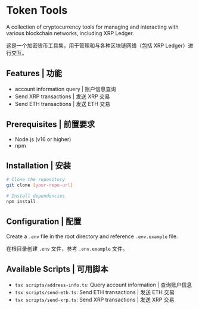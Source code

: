# Token Tools

A collection of cryptocurrency tools for managing and interacting with various blockchain networks, including XRP Ledger.

这是一个加密货币工具集，用于管理和与各种区块链网络（包括 XRP Ledger）进行交互。

## Features | 功能

- account information query | 账户信息查询
- Send XRP transactions | 发送 XRP 交易
- Send ETH transactions | 发送 ETH 交易

## Prerequisites | 前置要求

- Node.js (v16 or higher)
- npm

## Installation | 安装

```bash
# Clone the repository
git clone [your-repo-url]

# Install dependencies
npm install
```

## Configuration | 配置

Create a `.env` file in the root directory and reference `.env.example` file.

在根目录创建 `.env` 文件，参考 `.env.example` 文件。

## Available Scripts | 可用脚本

- `tsx scripts/address-info.ts`: Query account information | 查询账户信息
- `tsx scripts/send-eth.ts`: Send ETH transactions | 发送 ETH 交易
- `tsx scripts/send-xrp.ts`: Send XRP transactions | 发送 XRP 交易
